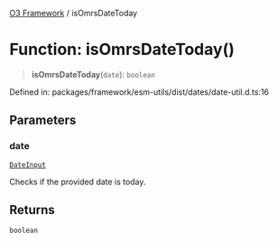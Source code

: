 [O3 Framework](../API.md) / isOmrsDateToday

# Function: isOmrsDateToday()

> **isOmrsDateToday**(`date`): `boolean`

Defined in: packages/framework/esm-utils/dist/dates/date-util.d.ts:16

## Parameters

### date

[`DateInput`](../type-aliases/DateInput.md)

Checks if the provided date is today.

## Returns

`boolean`
